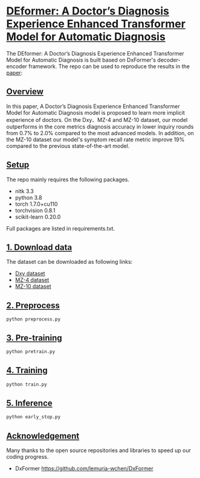 # [DEformer: A Doctor’s Diagnosis Experience Enhanced Transformer Model for Automatic Diagnosis](https://github.com/Dustzx/DEformer/blob/main/README.md#DEformer)
The  DEformer: A Doctor’s Diagnosis Experience Enhanced Transformer Model for Automatic Diagnosis is built based on DxFormer's decoder-encoder framework. The repo can be used to reproduce the results in the [paper]():

## [Overview](https://github.com/Dustzx/DEformer/blob/main/README.md#overview)

In this paper, A Doctor’s Diagnosis Experience Enhanced Transformer Model for Automatic Diagnosis model is proposed to learn more implicit experience of doctors. On the Dxy、MZ-4 and MZ-10 dataset, our model outperforms in the core metrics diagnosis accuracy in lower inquiry rounds from 0.7% to 2.0% compared to the most advanced models. In addition, on the MZ-10 dataset our model's symptom recall rate metric  improve 19% compared to the previous state-of-the-art model.

## [Setup](https://github.com/Dustzx/DEformer/blob/main/README.md#setup)

The repo mainly requires the following packages.

- nltk 3.3
- python 3.8
- torch 1.7.0+cu110
- torchvision 0.8.1
- scikit-learn 0.20.0

Full packages are listed in requirements.txt.

## [1. Download data](https://github.com/Dustzx/DEformer/blob/main/README.md#1-Download-data)

The dataset can be downloaded as following links:

- [Dxy dataset](https://github.com/HCPLab-SYSU/Medical_DS)
- [MZ-4 dataset](http://www.sdspeople.fudan.edu.cn/zywei/data/acl2018-mds.zip)
- [MZ-10 dataset](https://github.com/lemuria-wchen/imcs21)

## [2. Preprocess](https://github.com/Dustzx/DEformer/blob/main/README.md#2-Preprocess)

```ptyhon
python preprocess.py
```



## [3. Pre-training](https://github.com/Dustzx/DEformer/blob/main/README.md#3-Pre-training)

```python
python pretrain.py
```

## [4. Training](https://github.com/Dustzx/DEformer/blob/main/README.md#4-Training)

```python
python train.py
```

## [5. Inference](https://github.com/Dustzx/DEformer/blob/main/README.md#4-Inference)

```python
python early_stop.py
```

## [Acknowledgement](https://github.com/Dustzx/DEformer/blob/main/README.md#Acknowledgement)

Many thanks to the open source repositories and libraries to speed up our coding progress.

- DxFormer https://github.com/lemuria-wchen/DxFormer

